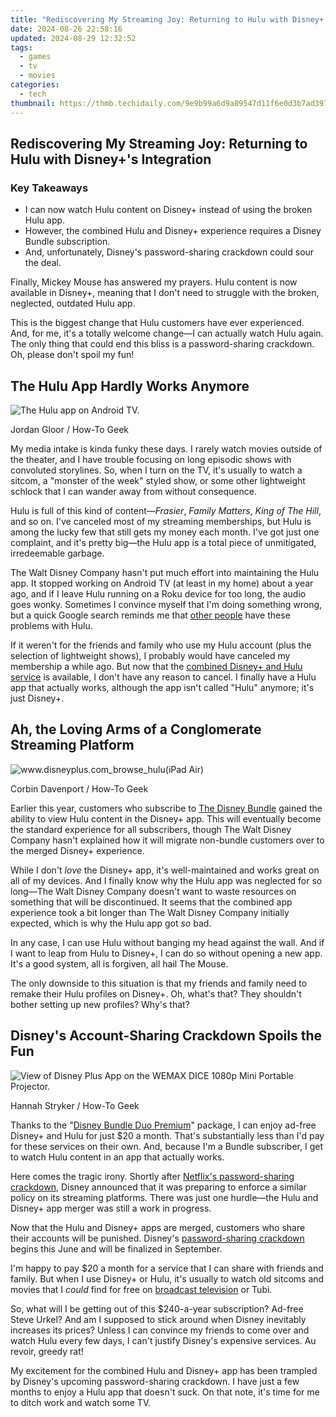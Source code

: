 ```yaml
---
title: "Rediscovering My Streaming Joy: Returning to Hulu with Disney+'s Integration"
date: 2024-08-26 22:58:16
updated: 2024-08-29 12:32:52
tags:
  - games
  - tv
  - movies
categories:
  - tech
thumbnail: https://thmb.techidaily.com/9e9b99a6d9a89547d11f6e0d3b7ad397a8c45980a1b807a51ada942660956a43.jpg
---
```


## Rediscovering My Streaming Joy: Returning to Hulu with Disney+'s Integration

### Key Takeaways

* I can now watch Hulu content on Disney+ instead of using the broken Hulu app.
* However, the combined Hulu and Disney+ experience requires a Disney Bundle subscription.
* And, unfortunately, Disney's password-sharing crackdown could sour the deal.

 Finally, Mickey Mouse has answered my prayers. Hulu content is now available in Disney+, meaning that I don't need to struggle with the broken, neglected, outdated Hulu app.

 This is the biggest change that Hulu customers have ever experienced. And, for me, it's a totally welcome change—I can actually watch Hulu again. The only thing that could end this bliss is a password-sharing crackdown. Oh, please don't spoil my fun!

##  The Hulu App Hardly Works Anymore

![The Hulu app on Android TV.](https://static1.howtogeekimages.com/wordpress/wp-content/uploads/2024/05/52766650950_e6b46988a6_o.jpg) 

Jordan Gloor / How-To Geek

 My media intake is kinda funky these days. I rarely watch movies outside of the theater, and I have trouble focusing on long episodic shows with convoluted storylines. So, when I turn on the TV, it's usually to watch a sitcom, a "monster of the week" styled show, or some other lightweight schlock that I can wander away from without consequence.

 Hulu is full of this kind of content—_Frasier_, _Family Matters_, _King of The Hill_, and so on. I've canceled most of my streaming memberships, but Hulu is among the lucky few that still gets my money each month. I've got just one complaint, and it's pretty big—the Hulu app is a total piece of unmitigated, irredeemable garbage.

 The Walt Disney Company hasn't put much effort into maintaining the Hulu app. It stopped working on Android TV (at least in my home) about a year ago, and if I leave Hulu running on a Roku device for too long, the audio goes wonky. Sometimes I convince myself that I'm doing something wrong, but a quick Google search reminds me that [other people](https://www.reddit.com/r/AndroidTV/comments/180d4kf/just%5Flearned%5Fthe%5Fhulu%5Fapp%5Ffor%5Fandroid%5Ftv%5Fis/) have these problems with Hulu.

 If it weren't for the friends and family who use my Hulu account (plus the selection of lightweight shows), I probably would have canceled my membership a while ago. But now that the [combined Disney+ and Hulu service](https://extra-guidance.techidaily.com/updated-magnify-marvel-the-ultimate-10-camera-lens-guide/) is available, I don't have any reason to cancel. I finally have a Hulu app that actually works, although the app isn't called "Hulu" anymore; it's just Disney+.

##  Ah, the Loving Arms of a Conglomerate Streaming Platform

![www.disneyplus.com_browse_hulu(iPad Air)](https://static1.howtogeekimages.com/wordpress/wp-content/uploads/2023/12/www-disneyplus-com_browse_hulu-ipad-air.png) 

Corbin Davenport / How-To Geek

 Earlier this year, customers who subscribe to [The Disney Bundle](https://www.google.com/search?q=disney+bundle) gained the ability to view Hulu content in the Disney+ app. This will eventually become the standard experience for all subscribers, though The Walt Disney Company hasn't explained how it will migrate non-bundle customers over to the merged Disney+ experience.

 While I don't _love_ the Disney+ app, it's well-maintained and works great on all of my devices. And I finally know why the Hulu app was neglected for so long—The Walt Disney Company doesn't want to waste resources on something that will be discontinued. It seems that the combined app experience took a bit longer than The Walt Disney Company initially expected, which is why the Hulu app got _so_ bad.

 In any case, I can use Hulu without banging my head against the wall. And if I want to leap from Hulu to Disney+, I can do so without opening a new app. It's a good system, all is forgiven, all hail The Mouse.

 The only downside to this situation is that my friends and family need to remake their Hulu profiles on Disney+. Oh, what's that? They shouldn't bother setting up new profiles? Why's that?

##  Disney's Account-Sharing Crackdown Spoils the Fun

![View of Disney Plus App on the WEMAX DICE 1080p Mini Portable Projector.](https://static1.howtogeekimages.com/wordpress/wp-content/uploads/2024/05/52709190508_3dc5be0a6e_o.jpg) 

Hannah Stryker / How-To Geek

 Thanks to the "[Disney Bundle Duo Premium](https://www.google.com/search?q=disney+bundle)" package, I can enjoy ad-free Disney+ and Hulu for just $20 a month. That's substantially less than I'd pay for these services on their own. And, because I'm a Bundle subscriber, I get to watch Hulu content in an app that actually works.

 Here comes the tragic irony. Shortly after [Netflix's password-sharing crackdown](https://facebook-record-videos.techidaily.com/updated-2024-approved-does-rapid-subscription-improve-video-watching/), Disney announced that it was preparing to enforce a similar policy on its streaming platforms. There was just one hurdle—the Hulu and Disney+ app merger was still a work in progress.

 Now that the Hulu and Disney+ apps are merged, customers who share their accounts will be punished. Disney's [password-sharing crackdown](https://extra-hints.techidaily.com/updated-best-color-correction-app/) begins this June and will be finalized in September.

 I'm happy to pay $20 a month for a service that I can share with friends and family. But when I use Disney+ or Hulu, it's usually to watch old sitcoms and movies that I _could_ find for free on [broadcast television](https://youtube-stream.techidaily.com/2024-approved-unwinding-watchlists-youtubes-route-for-playback-in-opposite-direction/) or Tubi.

 So, what will I be getting out of this $240-a-year subscription? Ad-free Steve Urkel? And am I supposed to stick around when Disney inevitably increases its prices? Unless I can convince my friends to come over and watch Hulu every few days, I can't justify Disney's expensive services. Au revoir, greedy rat!

 My excitement for the combined Hulu and Disney+ app has been trampled by Disney's upcoming password-sharing crackdown. I have just a few months to enjoy a Hulu app that doesn't suck. On that note, it's time for me to ditch work and watch some TV.

<ins class="adsbygoogle"
     style="display:block"
     data-ad-format="autorelaxed"
     data-ad-client="ca-pub-7571918770474297"
     data-ad-slot="1223367746"></ins>



<ins class="adsbygoogle"
     style="display:block"
     data-ad-client="ca-pub-7571918770474297"
     data-ad-slot="8358498916"
     data-ad-format="auto"
     data-full-width-responsive="true"></ins>
